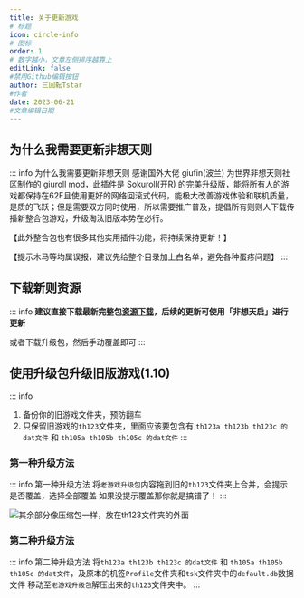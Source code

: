 ```yaml
---
title: 关于更新游戏
# 标题
icon: circle-info
# 图标
order: 1
# 数字越小，文章左侧排序越靠上
editLink: false
#禁用Github编辑按钮
author: 三回転Tstar
#作者
date: 2023-06-21
#文章编辑日期
---
```


## 为什么我需要更新非想天则
::: info 为什么我需要更新非想天则
感谢国外大佬 giufin(波兰) 为世界非想天则社区制作的 giuroll mod，此插件是 Sokuroll(开R) 的完美升级版，能将所有人的游戏都保持在62F且使用更好的网络回滚式代码，能极大改善游戏体验和联机质量，是质的飞跃；但是需要双方同时使用，所以需要推广普及，提倡所有则则人下载传播新整合包游戏，升级淘汰旧版本势在必行。

【此外整合包也有很多其他实用插件功能，将持续保持更新！】

【提示木马等均属误报，建议先给整个目录加上白名单，避免各种蛋疼问题】 
:::

## 下载新则资源

::: info 
**建议直接下载最新完整包[资源下载](../about/#非想天则资源下载指路)，后续的更新可使用「非想天启」进行更新**

或者下载升级包，然后手动覆盖即可
:::

## 使用升级包升级旧版游戏(1.10)
::: info
1. 备份你的旧游戏文件夹，预防翻车
2. 只保留旧游戏的``` th123 ```文件夹，里面应该要包含有 `th123a th123b th123c 的dat文件` 和 `th105a th105b th105c 的dat文件`
:::

### 第一种升级方法
::: info 第一种升级方法
将```老游戏升级包```内容拖到旧的```th123```文件夹上合并，会提示是否覆盖，选择全部覆盖
如果没提示覆盖那你就是搞错了！
:::

![其余部分像压缩包一样，放在th123文件夹的外面](https://bu.dusays.com/2023/08/20/64e21ce242cfe.png)


### 第二种升级方法
::: info 第二种升级方法
将`th123a th123b th123c 的dat文件` 和 `th105a th105b th105c 的dat文件`，及原本的机签```Profile```文件夹和```tsk```文件夹中的```default.db```数据文件
移动至```老游戏升级包```解压出来的```th123```文件夹中。
:::


